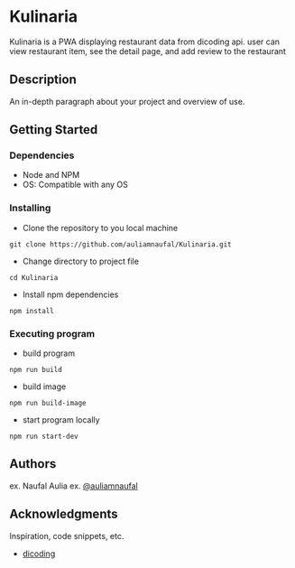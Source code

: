 # Kulinaria

Kulinaria is a PWA displaying restaurant data from dicoding api. user can view restaurant item, see the detail page, and add review to the restaurant

## Description

An in-depth paragraph about your project and overview of use.

## Getting Started

### Dependencies

* Node and NPM
* OS: Compatible with any OS

### Installing

* Clone the repository to you local machine
```
git clone https://github.com/auliamnaufal/Kulinaria.git
```
* Change directory to project file
```
cd Kulinaria
```
* Install npm dependencies
```
npm install
```

### Executing program

* build program
```
npm run build
```
* build image
```
npm run build-image
```
* start program locally
```
npm run start-dev
```

## Authors

ex. Naufal Aulia 
ex. [@auliamnaufal](https://twitter.com/auliamnaufal)

## Acknowledgments

Inspiration, code snippets, etc.
* [dicoding](https://www.dicoding.com/)
